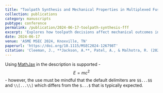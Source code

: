 ```yaml
---
title: "Toolpath Synthesis and Mechanical Properties in Multiplexed Fused Filament Fabrication"
collection: publications
category: manuscripts
pubtype: conference
permalink: /publication/2024-06-17-toolpath-synthesis-fff
excerpt: 'Explores how toolpath decisions affect mechanical outcomes in high-speed multiplexed FFF printing systems.'
date: 2024-06-17
venue: 'ASME MSEC 2024, Knoxville, TN'
paperurl: 'https://doi.org/10.1115/MSEC2024-126798T'
citation: 'Cleeman, J., **Jackson, A.**, Patel, A., & Malhotra, R. (2024). "Toolpath Synthesis and Mechanical Properties in Multiplexed Fused Filament Fabrication." <i>Proceedings of the ASME 2024 19th International Manufacturing Science and Engineering Conference</i>, Knoxville, TN.'
---
```


Using [MathJax](https://www.mathjax.org/) in the description is supported - $$E=mc^2$$ - however, the use must be mindful that the default delimiters are `$$...$$` and `\\[...\\]` which differs from the `$...$` that is typically expected.
